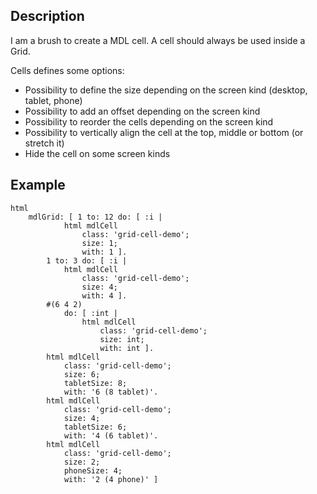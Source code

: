Description
--------------------

I am a brush to create a MDL cell. A cell should always be used inside a Grid.

Cells defines some options:
- Possibility to define the size depending on the screen kind (desktop, tablet, phone)
- Possibility to add an offset depending on the screen kind
- Possibility to reorder the cells depending on the screen kind
- Possibility to vertically align the cell at the top, middle or bottom (or stretch it)
- Hide the cell on some screen kinds

Example
--------------------

	html
		mdlGrid: [ 1 to: 12 do: [ :i | 
				html mdlCell
					class: 'grid-cell-demo';
					size: 1;
					with: 1 ].
			1 to: 3 do: [ :i | 
				html mdlCell
					class: 'grid-cell-demo';
					size: 4;
					with: 4 ].
			#(6 4 2)
				do: [ :int | 
					html mdlCell
						class: 'grid-cell-demo';
						size: int;
						with: int ].
			html mdlCell
				class: 'grid-cell-demo';
				size: 6;
				tabletSize: 8;
				with: '6 (8 tablet)'.
			html mdlCell
				class: 'grid-cell-demo';
				size: 4;
				tabletSize: 6;
				with: '4 (6 tablet)'.
			html mdlCell
				class: 'grid-cell-demo';
				size: 2;
				phoneSize: 4;
				with: '2 (4 phone)' ]